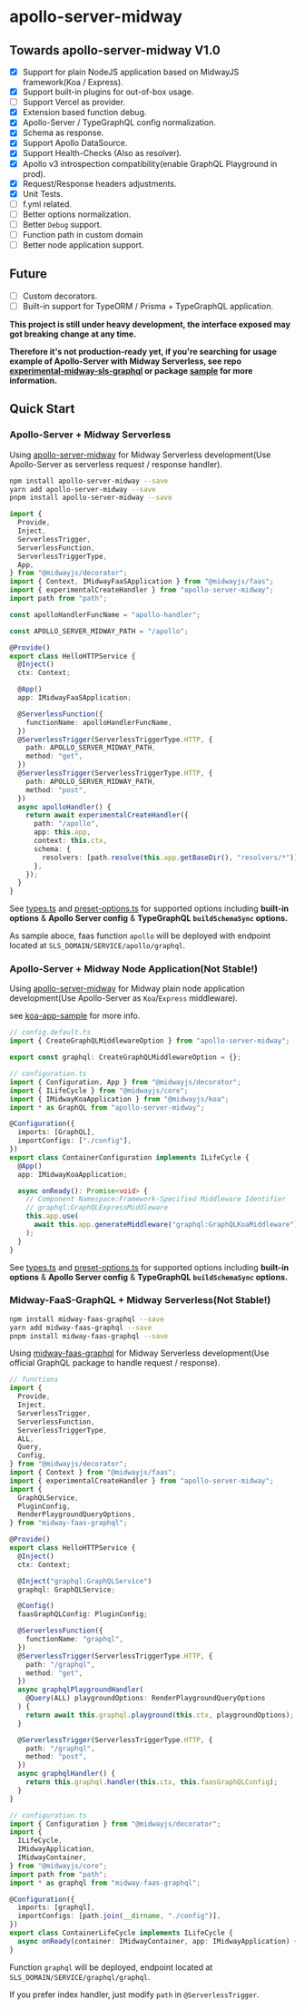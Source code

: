 # apollo-server-midway

## Towards apollo-server-midway V1.0

- [x] Support for plain NodeJS application based on MidwayJS framework(Koa / Express).
- [x] Support built-in plugins for out-of-box usage.
- [ ] Support Vercel as provider.
- [x] Extension based function debug.
- [x] Apollo-Server / TypeGraphQL config normalization.
- [x] Schema as response.
- [x] Support Apollo DataSource.
- [x] Support Health-Checks (Also as resolver).
- [x] Apollo v3 introspection compatibility(enable GraphQL Playground in prod).
- [x] Request/Response headers adjustments.
- [x] Unit Tests.
- [ ] f.yml related.
- [ ] Better options normalization.
- [ ] Better `Debug` support.
- [ ] Function path in custom domain
- [ ] Better node application support.

## Future

- [ ] Custom decorators.
- [ ] Built-in support for TypeORM / Prisma + TypeGraphQL application.

**This project is still under heavy development, the interface exposed may got breaking change at any time.**

**Therefore it's not production-ready yet, if you're searching for usage example of Apollo-Server with Midway Serverless, see repo [experimental-midway-sls-graphql](https://github.com/linbudu599/experimental-midway-sls-graphql) or package [sample](packages/sample/src/function/hello.ts) for more information.**

## Quick Start

### Apollo-Server + Midway Serverless

Using [apollo-server-midway](packages/apollo-server-midway/README.md) for Midway Serverless development(Use Apollo-Server as serverless request / response handler).

```bash
npm install apollo-server-midway --save
yarn add apollo-server-midway --save
pnpm install apollo-server-midway --save
```

```typescript
import {
  Provide,
  Inject,
  ServerlessTrigger,
  ServerlessFunction,
  ServerlessTriggerType,
  App,
} from "@midwayjs/decorator";
import { Context, IMidwayFaaSApplication } from "@midwayjs/faas";
import { experimentalCreateHandler } from "apollo-server-midway";
import path from "path";

const apolloHandlerFuncName = "apollo-handler";

const APOLLO_SERVER_MIDWAY_PATH = "/apollo";

@Provide()
export class HelloHTTPService {
  @Inject()
  ctx: Context;

  @App()
  app: IMidwayFaaSApplication;

  @ServerlessFunction({
    functionName: apolloHandlerFuncName,
  })
  @ServerlessTrigger(ServerlessTriggerType.HTTP, {
    path: APOLLO_SERVER_MIDWAY_PATH,
    method: "get",
  })
  @ServerlessTrigger(ServerlessTriggerType.HTTP, {
    path: APOLLO_SERVER_MIDWAY_PATH,
    method: "post",
  })
  async apolloHandler() {
    return await experimentalCreateHandler({
      path: "/apollo",
      app: this.app,
      context: this.ctx,
      schema: {
        resolvers: [path.resolve(this.app.getBaseDir(), "resolvers/*")],
      },
    });
  }
}
```

See [types.ts](packages/apollo-server-midway/lib/shared/types.ts) and [preset-options.ts](packages/apollo-server-midway/lib/shared/preset-option.ts) for supported options including **built-in options** & **Apollo Server config** & **TypeGraphQL `buildSchemaSync` options.**

As sample aboce, faas function `apollo` will be deployed with endpoint located at `SLS_DOMAIN/SERVICE/apollo/graphql`.

### Apollo-Server + Midway Node Application(Not Stable!)

Using [apollo-server-midway](packages/apollo-server-midway/README.md) for Midway plain node application development(Use Apollo-Server as `Koa`/`Express` middleware).

see [koa-app-sample](packages/koa-app-sample) for more info.

```typescript
// config.default.ts
import { CreateGraphQLMiddlewareOption } from "apollo-server-midway";

export const graphql: CreateGraphQLMiddlewareOption = {};

// configuration.ts
import { Configuration, App } from "@midwayjs/decorator";
import { ILifeCycle } from "@midwayjs/core";
import { IMidwayKoaApplication } from "@midwayjs/koa";
import * as GraphQL from "apollo-server-midway";

@Configuration({
  imports: [GraphQL],
  importConfigs: ["./config"],
})
export class ContainerConfiguration implements ILifeCycle {
  @App()
  app: IMidwayKoaApplication;

  async onReady(): Promise<void> {
    // Component Namespace:Framework-Specified Middleware Identifier
    // graphql:GraphQLExpressMiddleware
    this.app.use(
      await this.app.generateMiddleware("graphql:GraphQLKoaMiddleware")
    );
  }
}
```

See [types.ts](packages/apollo-server-midway/lib/shared/types.ts) and [preset-options.ts](packages/apollo-server-midway/lib/shared/preset-option.ts) for supported options including **built-in options** & **Apollo Server config** & **TypeGraphQL `buildSchemaSync` options.**

### Midway-FaaS-GraphQL + Midway Serverless(Not Stable!)

```bash
npm install midway-faas-graphql --save
yarn add midway-faas-graphql --save
pnpm install midway-faas-graphql --save
```

Using [midway-faas-graphql](packages/apollo-server-midway/README.md) for Midway Serverless development(Use official GraphQL package to handle request / response).

```typescript
// functions
import {
  Provide,
  Inject,
  ServerlessTrigger,
  ServerlessFunction,
  ServerlessTriggerType,
  ALL,
  Query,
  Config,
} from "@midwayjs/decorator";
import { Context } from "@midwayjs/faas";
import { experimentalCreateHandler } from "apollo-server-midway";
import {
  GraphQLService,
  PluginConfig,
  RenderPlaygroundQueryOptions,
} from "midway-faas-graphql";

@Provide()
export class HelloHTTPService {
  @Inject()
  ctx: Context;

  @Inject("graphql:GraphQLService")
  graphql: GraphQLService;

  @Config()
  faasGraphQLConfig: PluginConfig;

  @ServerlessFunction({
    functionName: "graphql",
  })
  @ServerlessTrigger(ServerlessTriggerType.HTTP, {
    path: "/graphql",
    method: "get",
  })
  async graphqlPlaygroundHandler(
    @Query(ALL) playgroundOptions: RenderPlaygroundQueryOptions
  ) {
    return await this.graphql.playground(this.ctx, playgroundOptions);
  }

  @ServerlessTrigger(ServerlessTriggerType.HTTP, {
    path: "/graphql",
    method: "post",
  })
  async graphqlHandler() {
    return this.graphql.handler(this.ctx, this.faasGraphQLConfig);
  }
}

// configuration.ts
import { Configuration } from "@midwayjs/decorator";
import {
  ILifeCycle,
  IMidwayApplication,
  IMidwayContainer,
} from "@midwayjs/core";
import path from "path";
import * as graphql from "midway-faas-graphql";

@Configuration({
  imports: [graphql],
  importConfigs: [path.join(__dirname, "./config")],
})
export class ContainerLifeCycle implements ILifeCycle {
  async onReady(container: IMidwayContainer, app: IMidwayApplication) {}
}
```

Function `graphql` will be deployed, endpoint located at `SLS_DOMAIN/SERVICE/graphql/graphql`.

If you prefer index handler, just modify `path` in `@ServerlessTrigger`.
